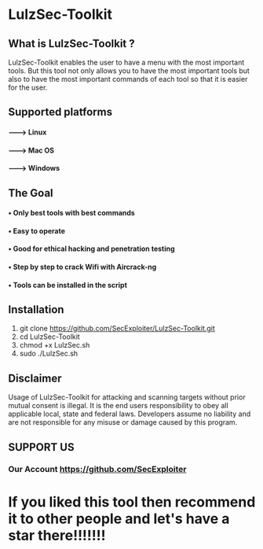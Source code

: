# LulzSec-Toolkit

## What is LulzSec-Toolkit ?
LulzSec-Toolkit enables the user to have a menu with the most important tools. But this tool not only allows you to have the most important tools but also to have the most important commands of each tool so that it is easier for the user.


## Supported platforms
 
#### ---> Linux 
#### ---> Mac OS
#### ---> Windows

## The Goal
#### • Only best tools with best commands
#### • Easy to operate
#### • Good for ethical hacking and penetration testing
#### • Step by step to crack Wifi with Aircrack-ng
#### • Tools can be installed in the script

## Installation
1. git clone https://github.com/SecExploiter/LulzSec-Toolkit.git
2. cd LulzSec-Toolkit
3. chmod +x LulzSec.sh
4. sudo ./LulzSec.sh

## Disclaimer
 Usage of LulzSec-Toolkit for attacking and
 scanning targets without prior mutual consent
 is illegal. It is the end users responsibility to obey
 all applicable local, state and federal laws. Developers assume no
 liability and are not responsible for any misuse or damage caused by this program.

##                                                  SUPPORT US
###                               Our Account https://github.com/SecExploiter
#                        If you liked this tool then recommend it to other people and let's have a star there!!!!!!!
